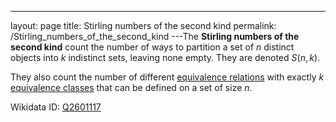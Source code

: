 ---
 layout: page
 title: Stirling numbers of the second kind
 permalink: /Stirling_numbers_of_the_second_kind
---The **Stirling numbers of the second kind** count the number of ways to partition a set of $n$ distinct objects into $k$ indistinct sets, leaving none empty. They are denoted $S(n,k)$.

They also count the number of different [equivalence relations](https://defsmath.github.io/DefsMath/equivalence_relation) with exactly $k$ [equivalence classes](https://defsmath.github.io/DefsMath/equivalence_class) that can be defined on a set of size $n$. 

Wikidata ID: [Q2601117](https://www.wikidata.org/wiki/Q2601117)